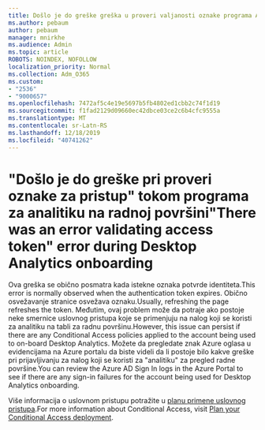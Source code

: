 ```yaml
---
title: Došlo je do greške greška u proveri valjanosti oznake programa Access tokom provere radne površine na Interu
ms.author: pebaum
author: pebaum
manager: mnirkhe
ms.audience: Admin
ms.topic: article
ROBOTS: NOINDEX, NOFOLLOW
localization_priority: Normal
ms.collection: Adm_O365
ms.custom:
- "2536"
- "9000657"
ms.openlocfilehash: 7472af5c4e19e5697b5fb4802ed1cbb2c74f1d19
ms.sourcegitcommit: f1fad2129d09660ec42dbce03ce2c6b4cfc9555a
ms.translationtype: MT
ms.contentlocale: sr-Latn-RS
ms.lasthandoff: 12/18/2019
ms.locfileid: "40741262"
---
```

# <a name="there-was-an-error-validating-access-token-error-during-desktop-analytics-onboarding"></a><span data-ttu-id="04650-102">"Došlo je do greške pri proveri oznake za pristup" tokom programa za analitiku na radnoj površini</span><span class="sxs-lookup"><span data-stu-id="04650-102">"There was an error validating access token" error during Desktop Analytics onboarding</span></span>

<span data-ttu-id="04650-103">Ova greška se obično posmatra kada istekne oznaka potvrde identiteta.</span><span class="sxs-lookup"><span data-stu-id="04650-103">This error is normally observed when the authentication token expires.</span></span> <span data-ttu-id="04650-104">Obično osvežavanje stranice osvežava oznaku.</span><span class="sxs-lookup"><span data-stu-id="04650-104">Usually, refreshing the page refreshes the token.</span></span> <span data-ttu-id="04650-105">Međutim, ovaj problem može da potraje ako postoje neke smernice uslovnog pristupa koje se primenjuju na nalog koji se koristi za analitiku na tabli za radnu površinu.</span><span class="sxs-lookup"><span data-stu-id="04650-105">However, this issue can persist if there are any Conditional Access policies applied to the account being used to on-board Desktop Analytics.</span></span> <span data-ttu-id="04650-106">Možete da pregledate znak Azure oglasa u evidencijama na Azure portalu da biste videli da li postoje bilo kakve greške pri prijavljivanju za nalog koji se koristi za "analitiku" za pregled radne površine.</span><span class="sxs-lookup"><span data-stu-id="04650-106">You can review the Azure AD Sign In logs in the Azure Portal to see if there are any sign-in failures for the account being used for Desktop Analytics onboarding.</span></span>

<span data-ttu-id="04650-107">Više informacija o uslovnom pristupu potražite u [planu primene uslovnog pristupa](https://docs.microsoft.com/azure/active-directory/conditional-access/plan-conditional-access).</span><span class="sxs-lookup"><span data-stu-id="04650-107">For more information about Conditional Access, visit [Plan your Conditional Access deployment](https://docs.microsoft.com/azure/active-directory/conditional-access/plan-conditional-access).</span></span>
